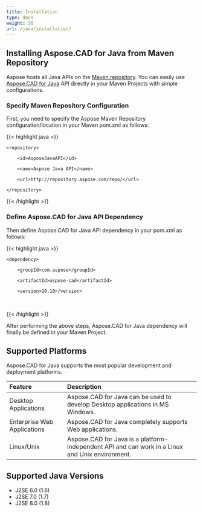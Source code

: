 ```yaml
---
title: Installation
type: docs
weight: 30
url: /java/installation/
---
```


## **Installing Aspose.CAD for Java from Maven Repository**

Aspose hosts all Java APIs on the [Maven repository](https://repository.aspose.com/repo/com/aspose/). You can easily use [Aspose.CAD for Java](https://repository.aspose.com/repo/com/aspose/aspose-cad/) API directly in your Maven Projects with simple configurations.

### **Specify Maven Repository Configuration**

First, you need to specify the Aspose Maven Repository configuration/location in your Maven pom.xml as follows:

{{< highlight java >}}

 <repositories>

    <repository>

        <id>AsposeJavaAPI</id>

        <name>Aspose Java API</name>

        <url>http://repository.aspose.com/repo/</url>

    </repository>

</repositories>

{{< /highlight >}}

### **Define Aspose.CAD for Java API Dependency**

Then define Aspose.CAD for Java API dependency in your pom.xml as follows:

{{< highlight java >}}

 <dependencies>

    <dependency>

        <groupId>com.aspose</groupId>

        <artifactId>aspose-cad</artifactId>

        <version>20.10</version>        

   </dependency>

</dependencies>

{{< /highlight >}}

After performing the above steps, Aspose.CAD for Java dependency will finally be defined in your Maven Project.

## **Supported Platforms**

Aspose.CAD for Java supports the most popular development and deployment platforms.

|**Feature**|**Description**|
| :- | :- |
|Desktop Applications|Aspose.CAD for Java can be used to develop Desktop applications in MS Windows.|
|Enterprise Web Applications|Aspose.CAD for Java completely supports Web applications.|
|Linux/Unix|Aspose.CAD for Java is a platform-independent API and can work in a Linux and Unix environment.|

## **Supported Java Versions**

- J2SE 6.0 (1.6)
- J2SE 7.0 (1.7)
- J2SE 8.0 (1.8)
